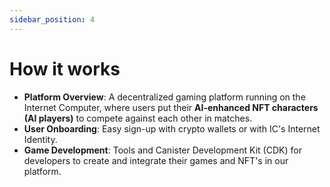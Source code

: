 ```yaml
---
sidebar_position: 4
---
```


# How it works

- **Platform Overview**: A decentralized gaming platform running on the Internet Computer, where users put their **AI-enhanced NFT characters (AI players)** to compete against each other in matches.
- **User Onboarding**: Easy sign-up with crypto wallets or with IC's Internet Identity.
- **Game Development**: Tools and Canister Development Kit (CDK) for developers to create and integrate their games and NFT's in our platform.
